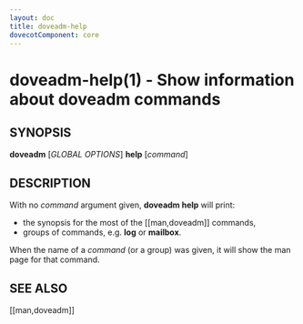 ```yaml
---
layout: doc
title: doveadm-help
dovecotComponent: core
---
```


# doveadm-help(1) - Show information about doveadm commands

## SYNOPSIS

**doveadm** [*GLOBAL OPTIONS*] **help** [*command*]

## DESCRIPTION

With no *command* argument given, **doveadm help** will print:

* the synopsis for the most of the [[man,doveadm]] commands,
* groups of commands, e.g. **log** or **mailbox**.

When the name of a *command* (or a group) was given, it will show the
man page for that command.

<!-- @include: include/global-options.inc -->

<!-- @include: include/reporting-bugs.inc -->

## SEE ALSO

[[man,doveadm]]
